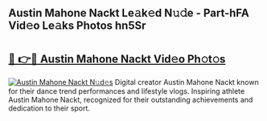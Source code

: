 ## Austin Mahone Nackt Le𝚊k𝚎d N𝚞𝚍e - Part-hFA Vid𝚎o Le𝚊ks Photos hn5Sr

# <h2><a href="http://fb4uq3f.evod.top/?m=Austin+Mahone+Nackt">🔗 👉🔴 Austin Mahone Nackt Vid𝚎o Ph𝚘t𝚘s</a></h2>

[![Austin Mahone Nackt N𝚞d𝚎s](https://i.imgur.com/8V9OHl7.gif)](http://fb4uq3f.evod.top/?m=Austin+Mahone+Nackt)
Digital creator Austin Mahone Nackt known for their dance trend performances and lifestyle vlogs. Inspiring athlete Austin Mahone Nackt, recognized for their outstanding achievements and dedication to their sport. 
